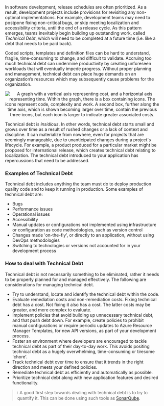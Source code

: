 In software development, release schedules are often prioritized. As a result, development projects include provisions for revisiting any non-optimal implementations. For example, development teams may need to postpone fixing non-critical bugs, or skip meeting localization and accessibility criteria, until the end of a release cycle. As this pattern emerges, teams inevitably begin building up outstanding work, called *Technical Debt*, which will need to be completed at a future time (i.e. like a debt that needs to be paid back).

Coded scripts, templates and definition files can be hard to understand, fragile, time-consuming to change, and difficult to validate. Accruing too much technical debt can undermine productivity by creating unforeseen workloads that will eventually impede progress. Without proper planning and management, technical debt can place huge demands on an organization’s resources which may subsequently cause problems for the organization.

<p style="text-align:center;"><img src="../Linked_Image_Files/technicaldebt.png" alt="A graph with a vertical axis representing cost, and a horizontal axis representing time. Within the graph, there is a box containing icons. The icons represent code, complexity and work. A second box, further along the time axis, which is shown becoming larger over time, contain the previous three icons, but each icon is larger to indicate greater associated costs."></p>

Technical debt is *insidious*. In other words, technical debt starts small and grows over time as a result of rushed changes or a lack of context and discipline. It can materialize from nowhere, even for projects that are seemingly manageable, due to unanticipated changes during a project's lifecycle. For example, a product produced for a particular market might be proposed for international release, which creates technical debt relating to localization. The technical debt introduced to your application has repercussions that need to be addressed.

### Examples of Technical Debt

Technical debt includes anything the team must do to deploy production quality code and to keep it running in production. Some examples of technical debt are:

- Bugs
- Performance issues
- Operational issues
- Accessibility
- Manual updates or configurations not implemented using infrastructure or configuration as code methodologies, such as version control
- Changes made 'on-the-fly', or directly to an application, without using DevOps methodologies
- Switching to technologies or versions not accounted for in your development process

### How to deal with Technical Debt

Technical debt is not necessarily something to be eliminated, rather it needs to be properly planned for and managed effectively. The following are considerations for managing technical debt.

- Try to understand, locate and identify the technical debt within the code.
- Evaluate remediation costs and non-remediation costs. Fixing technical debt has a cost. Not fixing it also has a cost. The latter costs may be greater, and more complex to evaluate.
- Implement policies that avoid building up unnecessary technical debt, and that push debt down. For example, create policies to prohibit manual configurations or require periodic updates to Azure Resource Manager Templates, for new API versions, as part of your development process.
- Foster an environment where developers are encouraged to tackle technical debt as part of their day-to-day work. This avoids positing technical debt as a hugely overwhelming, time-consuming or tiresome 'chore'.
- Track technical debt over time to ensure that it trends in the right direction and meets your defined policies.
- Remediate technical debt as efficiently and automatically as possible.
- Prioritize technical debt along with new application features and desired functionality.

> :information_source: A good first step towards dealing with technical debt is to try to quantify it. This can be done using such tools as [SonarQube](https://www.sonarqube.org/).
